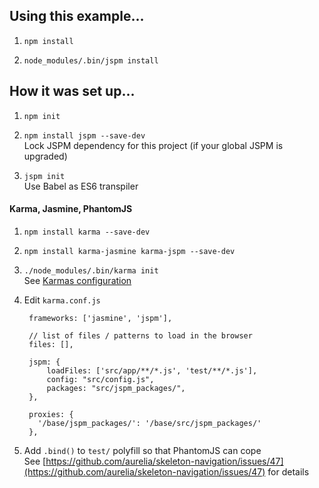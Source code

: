 Using this example...
-------------

1. `npm install`

2. `node_modules/.bin/jspm install`


How it was set up...
--------------------

1. `npm init`

2. `npm install jspm --save-dev`  
Lock JSPM dependency for this project (if your global JSPM is upgraded)

3. `jspm init`  
Use Babel as ES6 transpiler

#### Karma, Jasmine, PhantomJS

1. `npm install karma --save-dev`

2. `npm install karma-jasmine karma-jspm --save-dev`

3. `./node_modules/.bin/karma init`  
See [Karmas configuration](http://karma-runner.github.io/0.12/intro/configuration.html)

4. Edit `karma.conf.js`

        frameworks: ['jasmine', 'jspm'],
        
        // list of files / patterns to load in the browser
        files: [],
        
        jspm: {
            loadFiles: ['src/app/**/*.js', 'test/**/*.js'],
            config: "src/config.js",
            packages: "src/jspm_packages/",
        },
        
        proxies: {
          '/base/jspm_packages/': '/base/src/jspm_packages/'
        },

5. Add `.bind()` to `test/` polyfill so that PhantomJS can cope  
See [https://github.com/aurelia/skeleton-navigation/issues/47](https://github.com/aurelia/skeleton-navigation/issues/47) for details

